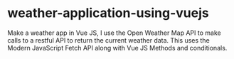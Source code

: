# weather-application-using-vuejs
Make a weather app in Vue JS, I use the Open Weather Map API to make calls to a restful API to return the current weather data. This uses the Modern JavaScript Fetch API along with Vue JS Methods and conditionals.

